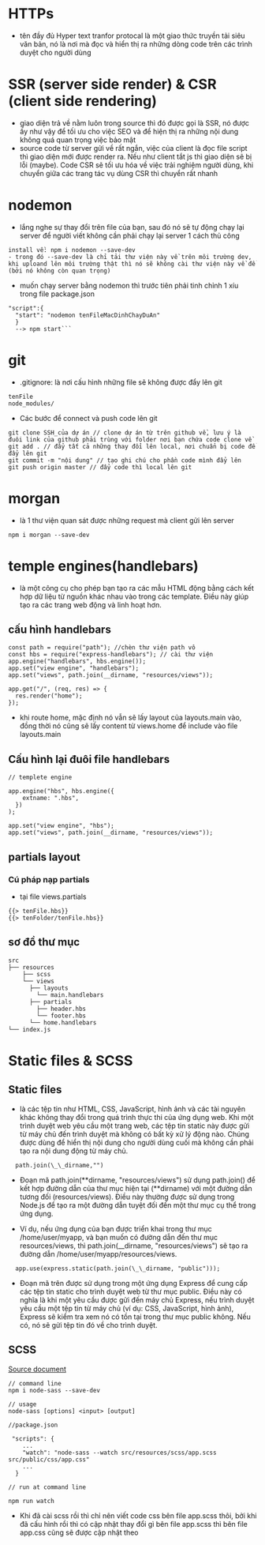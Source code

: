 # HTTPs

- tên đầy đủ Hyper text tranfor protocal là một giao thức truyền tải siêu văn bản, nó là nơi mà đọc và hiển thị ra những dòng code trên các trình duyệt cho người dùng

# SSR (server side render) & CSR (client side rendering)

- giao diện trả về nằm luôn trong source thì đó được gọi là SSR, nó được ấy như vậy để tối ưu cho việc SEO và để hiện thị ra những nội dung không quá quan trọng việc bảo mật
- source code từ server gửi về rất ngắn, việc của client là đọc file script thì giao diện mới được render ra. Nếu như client tắt js thì giao diện sẽ bị lỗi (maybe). Code CSR sẽ tối ưu hóa về việc trải nghiệm người dùng, khi chuyển giữa các trang tác vụ dùng CSR thì chuyển rất nhanh

# nodemon

- lắng nghe sự thay đổi trên file của bạn, sau đó nó sẽ tự động chạy lại server để người viết không cần phải chạy lại server 1 cách thủ công

```
install về: npm i nodemon --save-dev
- trong đó --save-dev là chỉ tải thư viện này về trên môi trường dev, khi uploand lên môi trường thật thì nó sẽ không cài thư viện này về để (bởi nó không còn quan trọng)
```

- muốn chạy server bằng nodemon thì trước tiên phải tinh chỉnh 1 xíu trong file package.json

````
"script":{
  "start": "nodemon tenFileMacDinhChayDuAn"
  }
  --> npm start```
````

# git

- .gitignore: là nơi cấu hình những file sẽ không được đẩy lên git

```
tenFile
node_modules/
```

- Các bước để connect và push code lên git

```
git clone SSH_của dự án // clone dự án từ trên github về, lưu ý là đuôi link của github phải trùng với folder nơi bạn chứa code clone về
git add . // đẩy tất cả những thay đổi lên local, nơi chuẩn bị code để đẩy lên git
git commit -m "nội dung" // tạo ghi chú cho phần code mình đẩy lên
git push origin master // đẩy code thì local lên git
```

# morgan

- là 1 thư viện quan sát được những request mà client gửi lên server

```
npm i morgan --save-dev
```

# temple engines(handlebars)

- là một công cụ cho phép bạn tạo ra các mẫu HTML động bằng cách kết hợp dữ liệu từ nguồn khác nhau vào trong các template. Điều này giúp tạo ra các trang web động và linh hoạt hơn.

## cấu hình handlebars

```
const path = require("path"); //chèn thư viện path vô
const hbs = require("express-handlebars"); // cài thư viện
app.engine("handlebars", hbs.engine());
app.set("view engine", "handlebars");
app.set("views", path.join(__dirname, "resources/views"));

app.get("/", (req, res) => {
  res.render("home");
});
```

- khi route home, mặc định nó vẫn sẽ lấy layout của layouts.main vào, đồng thời nó cũng sẽ lấy content từ views.home để include vào file layouts.main

## Cấu hình lại đuôi file handlebars

```
// templete engine

app.engine("hbs", hbs.engine({
    extname: ".hbs",
  })
);

app.set("view engine", "hbs");
app.set("views", path.join(__dirname, "resources/views"));
```

## partials layout

### Cú pháp nạp partials

- tại file views.partials

```
{{> tenFile.hbs}}
{{> tenFolder/tenFile.hbs}}
```

## sơ đồ thư mục

```
src
├── resources
    ├── scss
    └── views
      ├── layouts
        └── main.handlebars
      ├── partials
        ├── header.hbs
        └── footer.hbs
      └── home.handlebars
└── index.js
```

# Static files & SCSS

## Static files

- là các tệp tin như HTML, CSS, JavaScript, hình ảnh và các tài nguyên khác không thay đổi trong quá trình thực thi của ứng dụng web. Khi một trình duyệt web yêu cầu một trang web, các tệp tin static này được gửi từ máy chủ đến trình duyệt mà không có bất kỳ xử lý động nào. Chúng được dùng để hiển thị nội dung cho người dùng cuối mà không cần phải tạo ra nội dung động từ máy chủ.

```
  path.join(\_\_dirname,"")
```

- Đoạn mã path.join(**dirname, "resources/views") sử dụng path.join() để kết hợp đường dẫn của thư mục hiện tại (**dirname) với một đường dẫn tương đối (resources/views). Điều này thường được sử dụng trong Node.js để tạo ra một đường dẫn tuyệt đối đến một thư mục cụ thể trong ứng dụng.

- Ví dụ, nếu ứng dụng của bạn được triển khai trong thư mục /home/user/myapp, và bạn muốn có đường dẫn đến thư mục resources/views, thì path.join(\_\_dirname, "resources/views") sẽ tạo ra đường dẫn /home/user/myapp/resources/views.

```
  app.use(express.static(path.join(\_\_dirname, "public")));
```

- Đoạn mã trên được sử dụng trong một ứng dụng Express để cung cấp các tệp tin static cho trình duyệt web từ thư mục public. Điều này có nghĩa là khi một yêu cầu được gửi đến máy chủ Express, nếu trình duyệt yêu cầu một tệp tin từ máy chủ (ví dụ: CSS, JavaScript, hình ảnh), Express sẽ kiểm tra xem nó có tồn tại trong thư mục public không. Nếu có, nó sẽ gửi tệp tin đó về cho trình duyệt.

## SCSS

[Source document](https://www.npmjs.com/package/node-sass)

```
// command line
npm i node-sass --save-dev

// usage
node-sass [options] <input> [output]

//package.json

 "scripts": {
    ...
    "watch": "node-sass --watch src/resources/scss/app.scss src/public/css/app.css"
    ...
  }

// run at command line

npm run watch
```

- Khi đã cài scss rồi thì chỉ nên viết code css bên file app.scss thôi, bởi khi đã cấu hình rồi thì có cập nhật thay đổi gì bên file app.scss thì bên file app.css cũng sẽ được cập nhật theo
